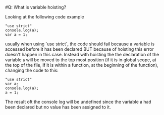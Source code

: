 #Q: What is variable hoisting?

Looking at the following code example
```
"use strict"
console.log(a);
var a = 1;
```
usually when using ´use strict´, the code should fail because a variable is accessed before it has been declared BUT because of hoisting this error doesn't happen in this case. Instead with hoisting the the declaration of the variable `a` will be moved to the top most position (if it is in global scope, at the top of the file, if it is within a function, at the beginning of the function), changing the code
 to this:
```
"use strict"
var a;
console.log(a);
a = 1;
```
The result oft the console log will be undefined since the variable a had been declared but no value has been 
assigned to it.
